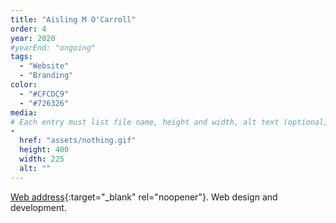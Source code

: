 ```yaml
---
title: "Aisling M O'Carroll"
order: 4
year: 2020
#yearEnd: "ongoing"
tags: 
  - "Website"
  - "Branding"
color: 
  - "#CFCDC9"
  - "#726326"
media: 
# Each entry must list file name, height and width, alt text (optional)
-
  href: "assets/nothing.gif"
  height: 400
  width: 225
  alt: ""
---
```

[Web address](https://amocarroll.com/){:target="_blank" rel="noopener"}.
Web design and development.
